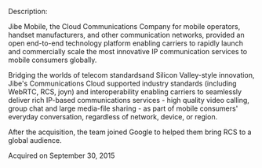 Description:

Jibe Mobile, the Cloud Communications Company for mobile operators, handset manufacturers, and other communication networks, provided an open end-to-end technology platform enabling carriers to rapidly launch and commercially scale the most innovative IP communication services to mobile consumers globally. 

Bridging the worlds of telecom standardsand Silicon Valley-style innovation, Jibe's Communications Cloud supported industry standards (including WebRTC, RCS, joyn) and interoperability enabling carriers to seamlessly deliver rich IP-based communications services - high quality video calling, group chat and large media-file sharing - as part of mobile consumers' everyday conversation, regardless of network, device, or region. 

After the acquisition, the team joined Google to helped them bring RCS to a global audience. 

Acquired on September 30, 2015